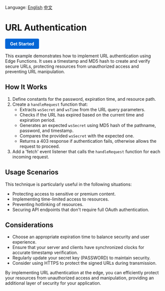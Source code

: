 <div align="left">
  Language:
  <a title="English" href="README.md">English</a>
  <a title="中文" href="README.zh-CN.md">中文</a>
</div>

# URL Authentication

<a href="https://edgeone.ai/products/function" style="display: inline-block; background-color: #0366d6; color: white; padding: 8px 16px; text-decoration: none; border-radius: 4px; font-weight: bold;">Get Started</a>

This example demonstrates how to implement URL authentication using Edge Functions. It uses a timestamp and MD5 hash to create and verify secure URLs, protecting resources from unauthorized access and preventing URL manipulation.

## How It Works

1. Define constants for the password, expiration time, and resource path.
2. Create a `handleRequest` function that:
   - Extracts `wsSecret` and `wsTime` from the URL query parameters.
   - Checks if the URL has expired based on the current time and expiration period.
   - Generates an expected `wsSecret` using MD5 hash of the pathname, password, and timestamp.
   - Compares the provided `wsSecret` with the expected one.
   - Returns a 403 response if authentication fails, otherwise allows the request to proceed.
3. Add a 'fetch' event listener that calls the `handleRequest` function for each incoming request.

## Usage Scenarios

This technique is particularly useful in the following situations:

- Protecting access to sensitive or premium content.
- Implementing time-limited access to resources.
- Preventing hotlinking of resources.
- Securing API endpoints that don't require full OAuth authentication.

## Considerations

- Choose an appropriate expiration time to balance security and user experience.
- Ensure that your server and clients have synchronized clocks for accurate timestamp verification.
- Regularly update your secret key (PASSWORD) to maintain security.
- Consider using HTTPS to protect the signed URLs during transmission.

By implementing URL authentication at the edge, you can efficiently protect your resources from unauthorized access and manipulation, providing an additional layer of security for your application.